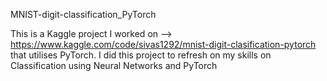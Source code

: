 MNIST-digit-classification_PyTorch

This is a Kaggle project I worked on --> https://www.kaggle.com/code/sivas1292/mnist-digit-clasification-pytorch that utilises PyTorch. I did this project to refresh on my skills on Classification using Neural Networks and PyTorch
